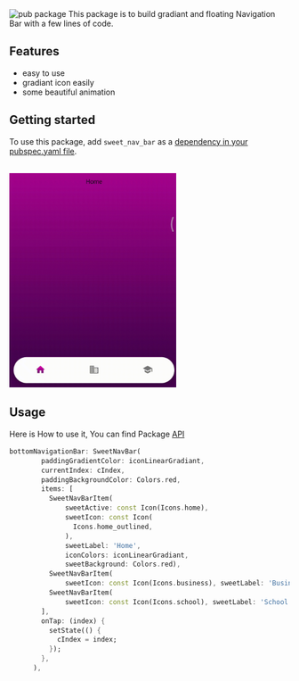 <img src="https://img.shields.io/pub/v/shared_preferences.svg" alt="pub package">
This package is to build gradiant and floating Navigation Bar with a few lines of code.

## Features

- easy to use
- gradiant icon easily
- some beautiful animation

## Getting started

<p>To use this package, add <code>sweet_nav_bar</code> as a <a href="https://flutter.dev/docs/development/platform-integration/platform-channels">dependency in your pubspec.yaml file</a>.</p>

<br>
<img src="/sweet_nav.gif" width="300px">

## Usage

Here is How to use it, You can find Package <a href = "https://github.com/AbdallahAwd/sweet_nav_bar">API</a>

```dart
bottomNavigationBar: SweetNavBar(
        paddingGradientColor: iconLinearGradiant,
        currentIndex: cIndex,
        paddingBackgroundColor: Colors.red,
        items: [
          SweetNavBarItem(
              sweetActive: const Icon(Icons.home),
              sweetIcon: const Icon(
                Icons.home_outlined,
              ),
              sweetLabel: 'Home',
              iconColors: iconLinearGradiant,
              sweetBackground: Colors.red),
          SweetNavBarItem(
              sweetIcon: const Icon(Icons.business), sweetLabel: 'Business'),
          SweetNavBarItem(
              sweetIcon: const Icon(Icons.school), sweetLabel: 'School'),
        ],
        onTap: (index) {
          setState(() {
            cIndex = index;
          });
        },
      ),
```
